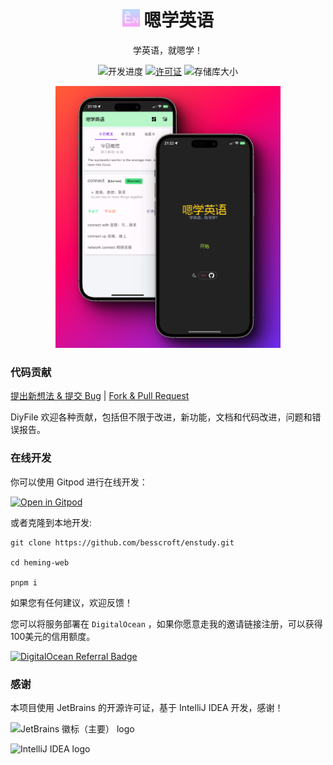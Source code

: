 <h1 align="center">
<img width="28" src="./doc/image/maskable-icon.png">
嗯学英语
</h1>

<p align="center">
学英语，就嗯学！
</p>
<p align="center">
  <img src="https://img.shields.io/badge/%E5%BC%80%E5%8F%91%E8%BF%9B%E5%BA%A6-%E5%BC%80%E5%8F%91%E4%B8%AD-brightgreen?style=flat-square" alt="开发进度">
  <a href="https://github.com/besscroft/enstudy/blob/master/LICENSE"><img src="https://img.shields.io/github/license/besscroft/enstudy?style=flat-square" alt="许可证"></a>
  <img src="https://img.shields.io/github/repo-size/besscroft/enstudy?style=flat-square&color=328657" alt="存储库大小">
</p>


<p align="center">
  <img width="360" src="./doc/image/enstudy.png">
</p>

### 代码贡献

[提出新想法 & 提交 Bug](https://github.com/besscroft/enstudy/issues/new) | [Fork & Pull Request](https://github.com/besscroft/enstudy/fork)

DiyFile 欢迎各种贡献，包括但不限于改进，新功能，文档和代码改进，问题和错误报告。

### 在线开发

你可以使用 Gitpod 进行在线开发：

<p><a href="https://gitpod.io/#https://github.com/besscroft/enstudy" rel="nofollow"><img src="https://camo.githubusercontent.com/1eb1ddfea6092593649f0117f7262ffa8fbd3017/68747470733a2f2f676974706f642e696f2f627574746f6e2f6f70656e2d696e2d676974706f642e737667" alt="Open in Gitpod" data-canonical-src="https://gitpod.io/button/open-in-gitpod.svg" style="max-width:100%;"></a></p>

或者克隆到本地开发:

```shell
git clone https://github.com/besscroft/enstudy.git

cd heming-web

pnpm i
```

如果您有任何建议，欢迎反馈！

您可以将服务部署在 `DigitalOcean` ，如果你愿意走我的邀请链接注册，可以获得100美元的信用额度。

<a href="https://www.digitalocean.com/?refcode=6841be7284cc&utm_campaign=Referral_Invite&utm_medium=Referral_Program&utm_source=badge"><img src="https://web-platforms.sfo2.cdn.digitaloceanspaces.com/WWW/Badge%201.svg" alt="DigitalOcean Referral Badge" /></a>

### 感谢

本项目使用 JetBrains 的开源许可证，基于 IntelliJ IDEA 开发，感谢！

![JetBrains 徽标（主要） logo](https://resources.jetbrains.com/storage/products/company/brand/logos/jb_beam.svg)

![IntelliJ IDEA logo](https://resources.jetbrains.com/storage/products/company/brand/logos/IntelliJ_IDEA.svg)
